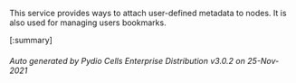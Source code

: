 






This service provides ways to attach user-defined metadata to nodes. It is also used for managing users bookmarks.

[:summary]

###### Auto generated by Pydio Cells Enterprise Distribution v3.0.2 on 25-Nov-2021
